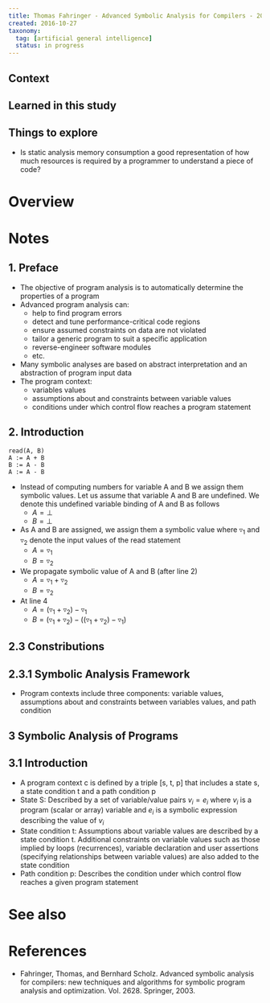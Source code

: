 ```yaml
---
title: Thomas Fahringer - Advanced Symbolic Analysis for Compilers - 2003
created: 2016-10-27
taxonomy:
  tag: [artificial general intelligence]
  status: in progress
---
```


## Context

## Learned in this study

## Things to explore
* Is static analysis memory consumption a good representation of how much resources is required by a programmer to understand a piece of code?

# Overview

# Notes
## 1. Preface
* The objective of program analysis is to automatically determine the properties of a program
* Advanced program analysis can:
	* help to find program errors
	* detect and tune performance-critical code regions
	* ensure assumed constraints on data are not violated
	* tailor a generic program to suit a specific application
	* reverse-engineer software modules
	* etc.
* Many symbolic analyses are based on abstract interpretation and an abstraction of program input data
* The program context:
	* variables values
	* assumptions about and constraints between variable values
	* conditions under which control flow reaches a program statement

## 2. Introduction
```
read(A, B)
A := A + B
B := A - B
A := A - B
```

* Instead of computing numbers for variable A and B we assign them symbolic values. Let us assume that variable A and B are undefined. We denote this undefined variable binding of A and B as follows
	* $A = \bot$
	* $B = \bot$
* As A and B are assigned, we assign them a symbolic value where $\triangledown_1$ and $\triangledown_2$ denote the input values of the read statement
	* $A = \triangledown_1$
	* $B = \triangledown_2$
* We propagate symbolic value of A and B (after line 2)
	* $A = \triangledown_1 + \triangledown_2$
	* $B = \triangledown_2$
* At line 4
	* $A = (\triangledown_1 + \triangledown_2) - \triangledown_1$
	* $B = (\triangledown_1 + \triangledown_2) - ((\triangledown_1 + \triangledown_2) - \triangledown_1)$

## 2.3 Constributions
## 2.3.1 Symbolic Analysis Framework
* Program contexts include three components: variable values, assumptions about and constraints between variables values, and path condition

## 3 Symbolic Analysis of Programs
## 3.1 Introduction
* A program context c is defined by a triple [s, t, p] that includes a state s, a state condition t and a path condition p
* State S: Described by a set of variable/value pairs $v_i=e_i$ where $v_i$ is a program (scalar or array) variable and $e_i$ is a symbolic expression describing the value of $v_i$
* State condition t: Assumptions about variable values are described by a state condition t. Additional constraints on variable values such as those implied by loops (recurrences), variable declaration and user assertions (specifying relationships between variable values) are also added to the state condition
* Path condition p: Describes the condition under which control flow reaches a given program statement

# See also

# References
* Fahringer, Thomas, and Bernhard Scholz. Advanced symbolic analysis for compilers: new techniques and algorithms for symbolic program analysis and optimization. Vol. 2628. Springer, 2003.
